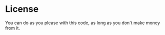 License
=============

You can do as you please with this code, as long as you don't make money from
it.
